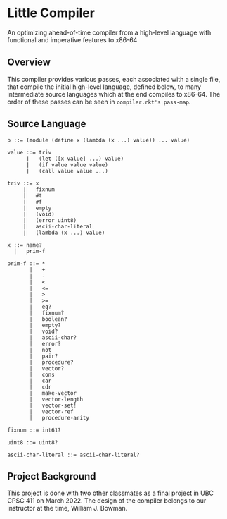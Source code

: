 # Little Compiler
An optimizing ahead-of-time compiler from a high-level language with functional and imperative features to x86-64

## Overview
This compiler provides various passes, each associated with a single file, that compile the initial high-level language, defined below, to many intermediate source 
languages which at the end compiles to x86-64. The order of these passes can be seen in `compiler.rkt's pass-map`.

## Source Language
```
p ::= (module (define x (lambda (x ...) value)) ... value)

value ::= triv
      |	  (let ([x value] ...) value)
      |	  (if value value value)
      |   (call value value ...)

triv ::= x
     |   fixnum
     |   #t
     |   #f
     |   empty
     |   (void)
     |   (error uint8)
     |   ascii-char-literal
     |   (lambda (x ...) value)
     
x ::= name?
  |   prim-f

prim-f ::= *
       |   +
       |   -
       |   <
       |   <=
       |   >
       |   >=
       |   eq?
       |   fixnum?
       |   boolean?
       |   empty?
       |   void?
       |   ascii-char?
       |   error?
       |   not
       |   pair?
       |   procedure?
       |   vector?
       |   cons
       |   car
       |   cdr
       |   make-vector
       |   vector-length
       |   vector-set!
       |   vector-ref
       |   procedure-arity

fixnum ::= int61?
 	 	 	 	 
uint8 ::= uint8?
 	 	 	 	 
ascii-char-literal ::= ascii-char-literal?
```

## Project Background
This project is done with two other classmates as a final project in UBC CPSC 411 on March 2022. The design of the compiler belongs to our instructor at the time, William J. Bowman.
